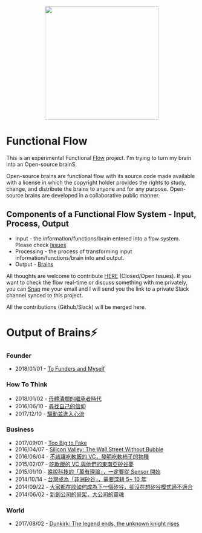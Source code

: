<dl>

<div style="text-align:center"><img width="300" height="300" src="http://lambdageneration.com/wp-content/uploads/2014/10/original-animated.gif"></div>

</dl>


# Functional Flow

This is an experimental Functional [Flow](https://www.wikiwand.com/en/Flow_(psychology)) project. I'm trying to turn my brain into an Open-source brainS. 

Open-source brains are functional flow with its source code made available with a license in which the copyright holder provides the rights to study, change, and distribute the brains to anyone and for any purpose. Open-source brains are developed in a collaborative public manner. 


## Components of a Functional Flow System - Input, Process, Output

* Input - the information/functions/brain entered into a flow system. Please check [Issues](https://github.com/allenleein/brains/issues)
* Processing - the process of transforming input information/functions/brain into and output.
* Output - [Brains](https://allenleein.github.io/brains/)


All thoughts are welcome to contribute [HERE](https://github.com/allenleein/brains/issues) (Closed/Open Issues). If you want to check the flow real-time or discuss something with me privately, you can [Snap](https://allenleein.github.io/brains/about/) me your email and I will send you the link to a private Slack channel synced to this project. 

All the contributions (Github/Slack) will be merged here.


# Output of Brains⚡️


### Founder

- 2018/01/01 - [To Funders and Myself](https://allenleein.github.io/brains/2018/01/founders)

### How To Think

- 2018/01/02 - [母體潰爛的繼承者時代](https://allenleein.github.io/brains/2018/01/mother)
- 2016/06/10 - [尋找自己的信仰](https://allenleein.github.io/brains/2016/06/goals)
- 2017/12/10 - [驅動並進入心流](https://allenleein.github.io/brains/2017/12/trigger-flow)

### Business 

- 2017/09/01 - [Too Big to Fake](https://allenleein.github.io/brains/2017/09/too-big-too-fake)
- 2016/04/07 - [Silicon Valley: The Wall Street Without Bubble](https://allenleein.github.io/brains/2016/04/bubble)
- 2016/06/04 - [不該讓吃軟飯的 VC，發明吃軟柿子的物種](https://allenleein.github.io/brains/2016/06/the-vc-without-balls2)
- 2015/02/07 - [吃軟飯的 VC 與他們的東南亞矽谷夢](https://allenleein.github.io/brains/2015/02/the-vc-without-balls)
- 2015/01/10 - [誰說科技的「萬有理論」，一定要從 Sensor 開始](https://allenleein.github.io/brains/2015/01/the-theory-of-everything)
- 2014/10/14 - [台灣成為「非洲矽谷」，需要深耕 5~ 10 年](https://allenleein.github.io/brains/2015/10/sv-of-sa)
- 2014/09/22 - [大家都在談如何成為下一個矽谷，卻沒在想矽谷模式適不適合](https://allenleein.github.io/brains/2014/09/sv)
- 2014/06/02 - [新創公司的骨架，大公司的靈魂](https://allenleein.github.io/brains/2014/07/startup-mindset)


### World

- 2017/08/02 - [Dunkirk: The legend ends, the unknown knight rises](https://allenleein.github.io/brains/2017/08/dunkirk)

